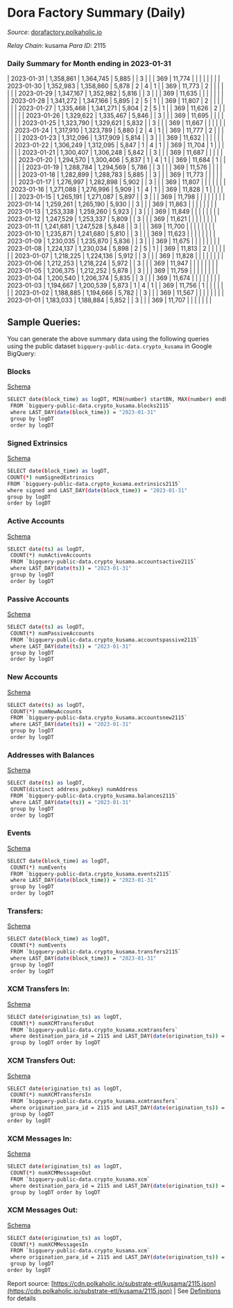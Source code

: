 # Dora Factory Summary (Daily)

_Source_: [dorafactory.polkaholic.io](https://dorafactory.polkaholic.io)

*Relay Chain*: kusama
*Para ID*: 2115



### Daily Summary for Month ending in 2023-01-31


| 2023-01-31 | 1,358,861 | 1,364,745 | 5,885 |  | 3 |  |  | 369 | 11,774 |   |   |   |  |  |  |
| 2023-01-30 | 1,352,983 | 1,358,860 | 5,878 | 2 | 4 | 1 |  | 369 | 11,773 | 2  |   |   |  |  |  |
| 2023-01-29 | 1,347,167 | 1,352,982 | 5,816 |  | 3 |  |  | 369 | 11,635 |   |   |   |  |  |  |
| 2023-01-28 | 1,341,272 | 1,347,166 | 5,895 | 2 | 5 | 1 |  | 369 | 11,807 | 2  |   |   |  |  |  |
| 2023-01-27 | 1,335,468 | 1,341,271 | 5,804 | 2 | 5 | 1 |  | 369 | 11,626 | 2  |   |   |  |  |  |
| 2023-01-26 | 1,329,622 | 1,335,467 | 5,846 |  | 3 |  |  | 369 | 11,695 |   |   |   |  |  |  |
| 2023-01-25 | 1,323,790 | 1,329,621 | 5,832 |  | 3 |  |  | 369 | 11,667 |   |   |   |  |  |  |
| 2023-01-24 | 1,317,910 | 1,323,789 | 5,880 | 2 | 4 | 1 |  | 369 | 11,777 | 2  |   |   |  |  |  |
| 2023-01-23 | 1,312,096 | 1,317,909 | 5,814 |  | 3 |  |  | 369 | 11,632 |   |   |   |  |  |  |
| 2023-01-22 | 1,306,249 | 1,312,095 | 5,847 | 1 | 4 | 1 |  | 369 | 11,704 | 1  |   |   |  |  |  |
| 2023-01-21 | 1,300,407 | 1,306,248 | 5,842 |  | 3 |  |  | 369 | 11,687 |   |   |   |  |  |  |
| 2023-01-20 | 1,294,570 | 1,300,406 | 5,837 | 1 | 4 | 1 |  | 369 | 11,684 | 1  |   |   |  |  |  |
| 2023-01-19 | 1,288,784 | 1,294,569 | 5,786 |  | 3 |  |  | 369 | 11,576 |   |   |   |  |  |  |
| 2023-01-18 | 1,282,899 | 1,288,783 | 5,885 |  | 3 |  |  | 369 | 11,773 |   |   |   |  |  |  |
| 2023-01-17 | 1,276,997 | 1,282,898 | 5,902 |  | 3 |  |  | 369 | 11,807 |   |   |   |  |  |  |
| 2023-01-16 | 1,271,088 | 1,276,996 | 5,909 | 1 | 4 | 1 |  | 369 | 11,828 | 1  |   |   |  |  |  |
| 2023-01-15 | 1,265,191 | 1,271,087 | 5,897 |  | 3 |  |  | 369 | 11,798 |   |   |   |  |  |  |
| 2023-01-14 | 1,259,261 | 1,265,190 | 5,930 |  | 3 |  |  | 369 | 11,863 |   |   |   |  |  |  |
| 2023-01-13 | 1,253,338 | 1,259,260 | 5,923 |  | 3 |  |  | 369 | 11,849 |   |   |   |  |  |  |
| 2023-01-12 | 1,247,529 | 1,253,337 | 5,809 |  | 3 |  |  | 369 | 11,621 |   |   |   |  |  |  |
| 2023-01-11 | 1,241,681 | 1,247,528 | 5,848 |  | 3 |  |  | 369 | 11,700 |   |   |   |  |  |  |
| 2023-01-10 | 1,235,871 | 1,241,680 | 5,810 |  | 3 |  |  | 369 | 11,623 |   |   |   |  |  |  |
| 2023-01-09 | 1,230,035 | 1,235,870 | 5,836 |  | 3 |  |  | 369 | 11,675 |   |   |   |  |  |  |
| 2023-01-08 | 1,224,137 | 1,230,034 | 5,898 | 2 | 5 | 1 |  | 369 | 11,813 | 2  |   |   |  |  |  |
| 2023-01-07 | 1,218,225 | 1,224,136 | 5,912 |  | 3 |  |  | 369 | 11,828 |   |   |   |  |  |  |
| 2023-01-06 | 1,212,253 | 1,218,224 | 5,972 |  | 3 |  |  | 369 | 11,947 |   |   |   |  |  |  |
| 2023-01-05 | 1,206,375 | 1,212,252 | 5,878 |  | 3 |  |  | 369 | 11,759 |   |   |   |  |  |  |
| 2023-01-04 | 1,200,540 | 1,206,374 | 5,835 |  | 3 |  |  | 369 | 11,674 |   |   |   |  |  |  |
| 2023-01-03 | 1,194,667 | 1,200,539 | 5,873 | 1 | 4 | 1 |  | 369 | 11,756 | 1  |   |   |  |  |  |
| 2023-01-02 | 1,188,885 | 1,194,666 | 5,782 |  | 3 |  |  | 369 | 11,567 |   |   |   |  |  |  |
| 2023-01-01 | 1,183,033 | 1,188,884 | 5,852 |  | 3 |  |  | 369 | 11,707 |   |   |   |  |  |  |

## Sample Queries:
You can generate the above summary data using the following queries using the public dataset `bigquery-public-data.crypto_kusama` in Google BigQuery:


### Blocks 

[Schema](https://github.com/colorfulnotion/substrate-etl/blob/main/schema/blocks.json)

```bash
SELECT date(block_time) as logDT, MIN(number) startBN, MAX(number) endBN, COUNT(*) numBlocks 
 FROM `bigquery-public-data.crypto_kusama.blocks2115`  
 where LAST_DAY(date(block_time)) = "2023-01-31" 
 group by logDT 
 order by logDT
```

### Signed Extrinsics 

[Schema](https://github.com/colorfulnotion/substrate-etl/blob/main/schema/extrinsics.json)

```bash
SELECT date(block_time) as logDT, 
COUNT(*) numSignedExtrinsics 
FROM `bigquery-public-data.crypto_kusama.extrinsics2115`  
where signed and LAST_DAY(date(block_time)) = "2023-01-31" 
group by logDT 
order by logDT
```

### Active Accounts 

[Schema](https://github.com/colorfulnotion/substrate-etl/blob/main/schema/accountsactive.json)

```bash
SELECT date(ts) as logDT, 
 COUNT(*) numActiveAccounts 
 FROM `bigquery-public-data.crypto_kusama.accountsactive2115` 
 where LAST_DAY(date(ts)) = "2023-01-31" 
 group by logDT 
 order by logDT
```

### Passive Accounts 

[Schema](https://github.com/colorfulnotion/substrate-etl/blob/main/schema/accountspassive.json)

```bash
SELECT date(ts) as logDT, 
 COUNT(*) numPassiveAccounts 
 FROM `bigquery-public-data.crypto_kusama.accountspassive2115` 
 where LAST_DAY(date(ts)) = "2023-01-31" 
 group by logDT 
 order by logDT
```

### New Accounts 

[Schema](https://github.com/colorfulnotion/substrate-etl/blob/main/schema/accountsnew.json)

```bash
SELECT date(ts) as logDT, 
 COUNT(*) numNewAccounts 
 FROM `bigquery-public-data.crypto_kusama.accountsnew2115` 
 where LAST_DAY(date(ts)) = "2023-01-31" 
 group by logDT
 order by logDT
```

### Addresses with Balances 

[Schema](https://github.com/colorfulnotion/substrate-etl/blob/main/schema/balances.json)

```bash
SELECT date(ts) as logDT,
 COUNT(distinct address_pubkey) numAddress 
 FROM `bigquery-public-data.crypto_kusama.balances2115` 
 where LAST_DAY(date(ts)) = "2023-01-31" 
 group by logDT 
 order by logDT
```

### Events 

[Schema](https://github.com/colorfulnotion/substrate-etl/blob/main/schema/events.json)

```bash
SELECT date(block_time) as logDT, 
 COUNT(*) numEvents 
 FROM `bigquery-public-data.crypto_kusama.events2115` 
 where LAST_DAY(date(block_time)) = "2023-01-31" 
 group by logDT 
 order by logDT
```

### Transfers:

[Schema](https://github.com/colorfulnotion/substrate-etl/blob/main/schema/transfers.json)

```bash
SELECT date(block_time) as logDT, 
 COUNT(*) numEvents 
 FROM `bigquery-public-data.crypto_kusama.transfers2115` 
 where LAST_DAY(date(block_time)) = "2023-01-31" 
 group by logDT 
 order by logDT
```

### XCM Transfers In: 

[Schema](https://github.com/colorfulnotion/substrate-etl/blob/main/schema/xcmtransfers.json)

```bash
SELECT date(origination_ts) as logDT, 
 COUNT(*) numXCMTransfersOut 
 FROM `bigquery-public-data.crypto_kusama.xcmtransfers` 
 where destination_para_id = 2115 and LAST_DAY(date(origination_ts)) = "2023-01-31" 
 group by logDT order by logDT
```

### XCM Transfers Out: 

[Schema](https://github.com/colorfulnotion/substrate-etl/blob/main/schema/xcmtransfers.json)

```bash
SELECT date(origination_ts) as logDT, 
 COUNT(*) numXCMTransfersIn 
 FROM `bigquery-public-data.crypto_kusama.xcmtransfers` 
 where origination_para_id = 2115 and LAST_DAY(date(origination_ts)) = "2023-01-31" 
 group by logDT 
order by logDT
```

### XCM Messages In: 

[Schema](https://github.com/colorfulnotion/substrate-etl/blob/main/schema/xcm.json)

```bash
SELECT date(origination_ts) as logDT, 
 COUNT(*) numXCMMessagesOut 
 FROM `bigquery-public-data.crypto_kusama.xcm` 
 where destination_para_id = 2115 and LAST_DAY(date(origination_ts)) = "2023-01-31" 
 group by logDT order by logDT
```

### XCM Messages Out: 

[Schema](https://github.com/colorfulnotion/substrate-etl/blob/main/schema/xcm.json)

```bash
SELECT date(origination_ts) as logDT, 
 COUNT(*) numXCMMessagesIn 
 FROM `bigquery-public-data.crypto_kusama.xcm` 
 where origination_para_id = 2115 and LAST_DAY(date(origination_ts)) = "2023-01-31" 
 group by logDT 
order by logDT
```


Report source: [https://cdn.polkaholic.io/substrate-etl/kusama/2115.json](https://cdn.polkaholic.io/substrate-etl/kusama/2115.json) | See [Definitions](/DEFINITIONS.md) for details
